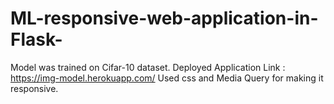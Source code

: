 # ML-responsive-web-application-in-Flask-

Model was trained on Cifar-10 dataset.
Deployed Application Link : https://img-model.herokuapp.com/
Used css and Media Query for making it responsive.
